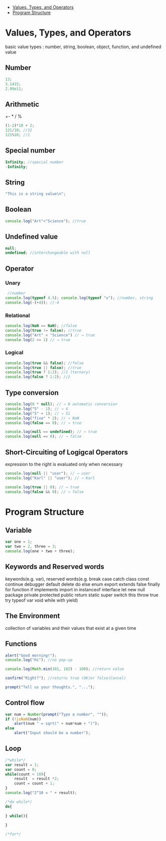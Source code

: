 * [Values, Types, and Operators](#values-types-and-operators)
* [Program Structure](#program-structure)

# Values, Types, and Operators
basic value types : number, string, boolean, object, function, and undefined value

## Number
```javascript
13;
3.1415;
2.99e11;
```

## Arithmetic
+- * / %
```javascript
(1-2)*10 + 2;
121/10; //12
121%10; //1
```

## Special number
```javascript
Infinity; //special number
-Infinity; 
```

## String
```javascript
"This is a string value\n";
```

## Boolean
```javascript
console.log("Art"<"Science"); //true
```

## Undefined value
```javascript
null;
undefined; //interchangeable with null
```

## Operator
### Unary
```javascript
 //number
console.log(typeof 4.5); console.log(typeof "x"); //number, string
console.log(-(+4)); //-4
```

### Relational
```javascript
console.log(NaN == NaN); //false
console.log(true != false); //true
console.log("Art" < "Science") // → true
console.log(2 >= 1) // → true
```

### Logical
```javascript
console.log(true && false); //false
console.log(true || false); //true
console.log(true ? 1:2); //1 (ternary)
console.log(false ? 1:2); //2
```

## Type conversion
```javascript
console.log(8 * null); // → 0 automatic conversion
console.log("5" - 1); // → 4
console.log("5" + 1); // → 51
console.log("five" * 2); // → NaN
console.log(false == 0); // → true

console.log(null == undefined); // → true
console.log(null == 0); // → false
```

## Short-Circuiting of Logigcal Operators
expression to the right is evaluated only when necessary
```javascript
console.log(null || "user"); // → user
console.log("Karl" || "user"); // → Karl

console.log(true || 0); // → true
console.log(false && 0); // → false
```

# Program Structure

## Variable
```javascript
var one = 1;
var two = 2, three = 3;
console.log(one + two + three);
```

## Keywords and Reserved words
keywords(e.g. var), reserved words(e.g. break case catch class const continue debugger
default delete do else enum export extends false finally for function if implements import in instanceof interface let new null package private
protected public return static super switch this throw true try typeof var void while with yield)

## The Environment
collection of variables and their values that exist at a given time

## Functions
```javascript
alert("Good morning!");
console.log("Hi"); //no pop-up

console.log(Math.min(101, 102) - 100); //return value

confirm("Right?"); //returns true (OK)or false(Cancel)

prompt("Tell us your thoughts.", "...");
```

## Control flow
```javascript
var num = Number(prompt("Type a number", ""));
if (!isNaN(num))
    alert(num " = sqrt(" + num*num + ")");
else
    alert("Input should be a number");
```

## Loop
```javascript
/*while*/
var result = 1;
var count = 0;
while(count < 10){
    result  = result *2;
    count = count + 1;
}
console.log("2^10 = " + result);

/*do while*/
do{
    
} while(){
    
}

/*for*/

```
